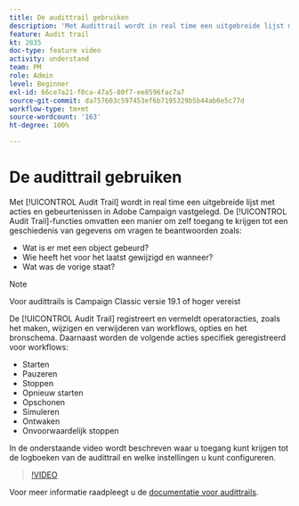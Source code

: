 ```yaml
---
title: De audittrail gebruiken
description: 'Met Audittrail wordt in real time een uitgebreide lijst met acties en gebeurtenissen in Adobe Campaign vastgelegd. '
feature: Audit trail
kt: 2835
doc-type: feature video
activity: understand
team: PM
role: Admin
level: Beginner
exl-id: 66ce7a21-f0ca-47a5-80f7-ee8596fac7a7
source-git-commit: da757603c597453ef6b7195329b5b44ab6e5c77d
workflow-type: tm+mt
source-wordcount: '163'
ht-degree: 100%

---
```


# De audittrail gebruiken

Met [!UICONTROL Audit Trail] wordt in real time een uitgebreide lijst met acties en gebeurtenissen in Adobe Campaign vastgelegd. De [!UICONTROL Audit Trail]-functies omvatten een manier om zelf toegang te krijgen tot een geschiedenis van gegevens om vragen te beantwoorden zoals:

* Wat is er met een object gebeurd?
* Wie heeft het voor het laatst gewijzigd en wanneer?
* Wat was de vorige staat?

>[!NOTE]
>
>Voor audittrails is Campaign Classic versie 19.1 of hoger vereist

De [!UICONTROL Audit Trail] registreert en vermeldt operatoracties, zoals het maken, wijzigen en verwijderen van workflows, opties en het bronschema. Daarnaast worden de volgende acties specifiek geregistreerd voor workflows:

* Starten
* Pauzeren
* Stoppen
* Opnieuw starten
* Opschonen
* Simuleren
* Ontwaken
* Onvoorwaardelijk stoppen

In de onderstaande video wordt beschreven waar u toegang kunt krijgen tot de logboeken van de audittrail en welke instellingen u kunt configureren.

>[!VIDEO](https://video.tv.adobe.com/v/27425?quality=12)

Voor meer informatie raadpleegt u de [documentatie voor audittrails](https://docs.adobe.com/content/help/nl-NL/campaign-classic/using/monitoring-campaign-classic/production-procedures/audit-trail.html).
